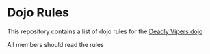 Dojo Rules
==========

This repository contains a list of dojo rules for the [Deadly Vipers dojo](github.com/deadlyvipers)

All members should read the rules
